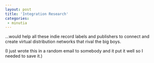 ```yaml
---
layout: post
title: 'Integration Research'
categories:
 - minutia
---
```


...would help all these indie record labels and publishers to connect and create virtual distribution networks that rival the big boys.

(I just wrote this in a random email to somebody and it put it well so I needed to save it.)
